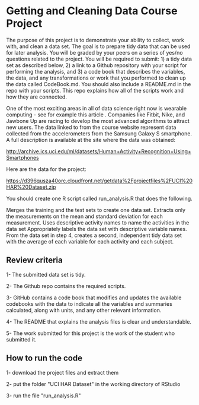 # Getting and Cleaning Data Course Project

The purpose of this project is to demonstrate your ability to collect, work with, and clean a data set. The goal  is to prepare tidy data that can be used for later analysis. You will be graded by your peers on a series of yes/no questions related to the project. You will be required to submit: 1) a tidy data set as described below, 2) a link to a Github repository with your script for performing the analysis, and 3) a code book that describes the variables, the data, and any transformations or work that you performed to clean up the data called CodeBook.md. You should also include a README.md in the repo with your scripts. This repo explains how all of the scripts work and how they are connected.

One of the most exciting areas in all of data science right now is wearable computing - see for example this article . Companies like Fitbit, Nike, and Jawbone Up are racing to develop the most advanced algorithms to attract new users. The data linked to from the course website represent data collected from the accelerometers from the Samsung Galaxy S smartphone. A full description is available at the site where the data was obtained:

http://archive.ics.uci.edu/ml/datasets/Human+Activity+Recognition+Using+Smartphones

Here are the data for the project:

https://d396qusza40orc.cloudfront.net/getdata%2Fprojectfiles%2FUCI%20HAR%20Dataset.zip

You should create one R script called run_analysis.R that does the following.

Merges the training and the test sets to create one data set.
Extracts only the measurements on the mean and standard deviation for each measurement.
Uses descriptive activity names to name the activities in the data set
Appropriately labels the data set with descriptive variable names.
From the data set in step 4, creates a second, independent tidy data set with the average of each variable for each activity and each subject.

## Review criteria

1- The submitted data set is tidy.

2- The Github repo contains the required scripts.

3- GitHub contains a code book that modifies and updates the available codebooks with the data to indicate all the variables and summaries calculated, along with units, and any other relevant information.

4- The README that explains the analysis files is clear and understandable.

5- The work submitted for this project is the work of the student who submitted it.


## How to run the code

1- download the project files and extract them

2- put the folder "UCI HAR Dataset" in the working directory of RStudio

3- run the file "run_analysis.R"

   
  
